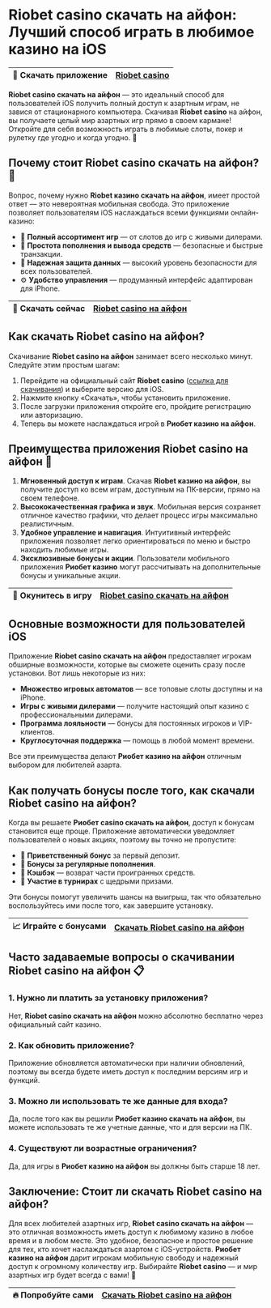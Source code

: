 # Riobet casino скачать на айфон: Лучший способ играть в любимое казино на iOS

| 📲 Скачать приложение | [Riobet casino](https://brandplay.link/dtx89f2L) |
|----------------------|------------------------------------------------|

**Riobet casino скачать на айфон** — это идеальный способ для пользователей iOS получить полный доступ к азартным играм, не завися от стационарного компьютера. Скачивая **Riobet casino** на айфон, вы получаете целый мир азартных игр прямо в своем кармане! Откройте для себя возможность играть в любимые слоты, покер и рулетку где угодно и когда угодно. 🎉

## Почему стоит Riobet casino скачать на айфон? 🎲

Вопрос, почему нужно **Riobet казино скачать на айфон**, имеет простой ответ — это невероятная мобильная свобода. Это приложение позволяет пользователям iOS наслаждаться всеми функциями онлайн-казино:

- 🎰 **Полный ассортимент игр** — от слотов до игр с живыми дилерами.
- 💸 **Простота пополнения и вывода средств** — безопасные и быстрые транзакции.
- 🔐 **Надежная защита данных** — высокий уровень безопасности для всех пользователей.
- ⚙️ **Удобство управления** — продуманный интерфейс адаптирован для iPhone.

| 📱 Скачать сейчас | [Riobet casino на айфон](https://brandplay.link/dtx89f2L) |
|-------------------|-------------------------------------------------------|

## Как скачать Riobet casino на айфон?

Скачивание **Riobet casino на айфон** занимает всего несколько минут. Следуйте этим простым шагам:

1. Перейдите на официальный сайт **Riobet casino** ([ссылка для скачивания](https://brandplay.link/dtx89f2L)) и выберите версию для iOS.
2. Нажмите кнопку «Скачать», чтобы установить приложение.
3. После загрузки приложения откройте его, пройдите регистрацию или авторизацию.
4. Теперь вы можете наслаждаться игрой в **Риобет казино на айфон**.

## Преимущества приложения Riobet casino на айфон 🌟

1. **Мгновенный доступ к играм**. Скачав **Riobet казино на айфон**, вы получите доступ ко всем играм, доступным на ПК-версии, прямо на своем телефоне. 
2. **Высококачественная графика и звук**. Мобильная версия сохраняет отличное качество графики, что делает процесс игры максимально реалистичным.
3. **Удобное управление и навигация**. Интуитивный интерфейс приложения позволяет легко ориентироваться по меню и быстро находить любимые игры.
4. **Эксклюзивные бонусы и акции**. Пользователи мобильного приложения **Риобет казино** могут рассчитывать на дополнительные бонусы и уникальные акции.

| 🎉 Окунитесь в игру | [Riobet casino скачать на айфон](https://brandplay.link/dtx89f2L) |
|---------------------|---------------------------------------------------------------|

## Основные возможности для пользователей iOS

Приложение **Riobet casino скачать на айфон** предоставляет игрокам обширные возможности, которые вы сможете оценить сразу после установки. Вот лишь некоторые из них:

- **Множество игровых автоматов** — все топовые слоты доступны и на iPhone.
- **Игры с живыми дилерами** — получите настоящий опыт казино с профессиональными дилерами.
- **Программа лояльности** — бонусы для постоянных игроков и VIP-клиентов.
- **Круглосуточная поддержка** — помощь в любой момент времени.

Все эти преимущества делают **Риобет казино на айфон** отличным выбором для любителей азарта.

## Как получать бонусы после того, как скачали Riobet casino на айфон?

Когда вы решаете **Риобет casino скачать на айфон**, доступ к бонусам становится еще проще. Приложение автоматически уведомляет пользователей о новых акциях, поэтому вы точно не пропустите:

- 🎁 **Приветственный бонус** за первый депозит.
- 🔄 **Бонусы за регулярные пополнения**.
- 🤑 **Кэшбэк** — возврат части проигранных средств.
- 🎫 **Участие в турнирах** с щедрыми призами.

Эти бонусы помогут увеличить шансы на выигрыш, так что обязательно воспользуйтесь ими после того, как завершите установку.

| 📈 Играйте с бонусами | [Скачать Riobet casino на айфон](https://brandplay.link/dtx89f2L) |
|-----------------------|---------------------------------------------------------------|

## Часто задаваемые вопросы о скачивании Riobet casino на айфон 📋

### 1. Нужно ли платить за установку приложения?
Нет, **Riobet casino скачать на айфон** можно абсолютно бесплатно через официальный сайт казино.

### 2. Как обновить приложение?
Приложение обновляется автоматически при наличии обновлений, поэтому вы всегда будете иметь доступ к последним версиям игр и функций.

### 3. Можно ли использовать те же данные для входа?
Да, после того как вы решили **Риобет казино скачать на айфон**, вы можете использовать те же учетные данные, что и для версии на ПК.

### 4. Существуют ли возрастные ограничения?
Да, для игры в **Риобет казино на айфон** вы должны быть старше 18 лет.

## Заключение: Стоит ли скачать Riobet casino на айфон?

Для всех любителей азартных игр, **Riobet casino скачать на айфон** — это отличная возможность иметь доступ к любимому казино в любое время и в любом месте. Это удобное, безопасное и простое решение для тех, кто хочет наслаждаться азартом с iOS-устройств. **Риобет казино на айфон** дарит игрокам мобильную свободу и надежный доступ к огромному количеству игр. Выбирайте **Riobet casino** — и мир азартных игр будет всегда с вами! 🎰

| 🔥 Попробуйте сами | [Скачать Riobet casino на айфон](https://brandplay.link/dtx89f2L) |
|--------------------|----------------------------------------------------------------|

